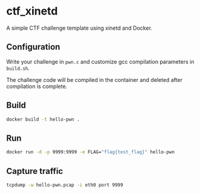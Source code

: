 # ctf_xinetd

A simple CTF challenge template using xinetd and Docker.

## Configuration

Write your challenge in `pwn.c` and customize gcc compilation parameters in `build.sh`.

The challenge code will be compiled in the container and deleted after compilation is complete.

## Build

```bash
docker build -t hello-pwn .
```

## Run

```bash
docker run -d -p 9999:9999 -e FLAG="flag{test_flag}" hello-pwn
```

## Capture traffic

```bash
tcpdump -w hello-pwn.pcap -i eth0 port 9999
```
